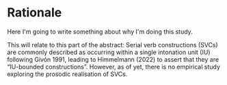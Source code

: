 # Rationale

Here I'm going to write something about why I'm doing this study.

This will relate to this part of the abstract:
Serial verb constructions (SVCs) are commonly described as occurring within a single intonation unit (IU) following Givón 1991, leading to Himmelmann (2022) to assert that they are “IU-bounded constructions”. However, as of yet, there is no empirical study exploring the prosodic realisation of SVCs. 
